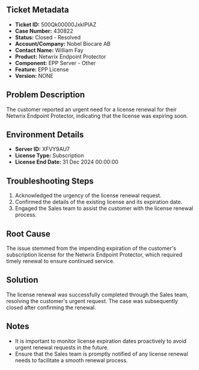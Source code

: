 ## Ticket Metadata
- **Ticket ID:** 500Qk00000JxkIPIAZ
- **Case Number:** 430822
- **Status:** Closed - Resolved
- **Account/Company:** Nobel Biocare AB
- **Contact Name:** William Fay
- **Product:** Netwrix Endpoint Protector
- **Component:** EPP Server - Other
- **Feature:** EPP License
- **Version:** NONE

## Problem Description
The customer reported an urgent need for a license renewal for their Netwrix Endpoint Protector, indicating that the license was expiring soon.

## Environment Details
- **Server ID:** XFVY9AU7
- **License Type:** Subscription
- **License End Date:** 31 Dec 2024 00:00:00

## Troubleshooting Steps
1. Acknowledged the urgency of the license renewal request.
2. Confirmed the details of the existing license and its expiration date.
3. Engaged the Sales team to assist the customer with the license renewal process.

## Root Cause
The issue stemmed from the impending expiration of the customer's subscription license for the Netwrix Endpoint Protector, which required timely renewal to ensure continued service.

## Solution
The license renewal was successfully completed through the Sales team, resolving the customer's urgent request. The case was subsequently closed after confirming the renewal.

## Notes
- It is important to monitor license expiration dates proactively to avoid urgent renewal requests in the future.
- Ensure that the Sales team is promptly notified of any license renewal needs to facilitate a smooth renewal process.